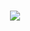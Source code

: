 <h1 align="center">
  <a href="https://git.io/typing-svg">
    <img src="https://readme-typing-svg.herokuapp.com?color=%23B900F7&center=true&vCenter=true&width=500&lines=Hello!+My+name+is+Matheus+Dominguez">
  </a>
</h1>
